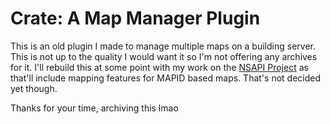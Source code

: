 # Crate: A Map Manager Plugin

This is an old plugin I made to manage multiple maps on a building server. This is not up to the quality I would want it so I'm not offering any archives for it. I'll rebuild this at some point with my work on the [NSAPI Project](https://github.com/NewGamesAPI-Project) as that'll include mapping features for MAPID based maps. That's not decided yet though.

Thanks for your time, archiving this lmao
